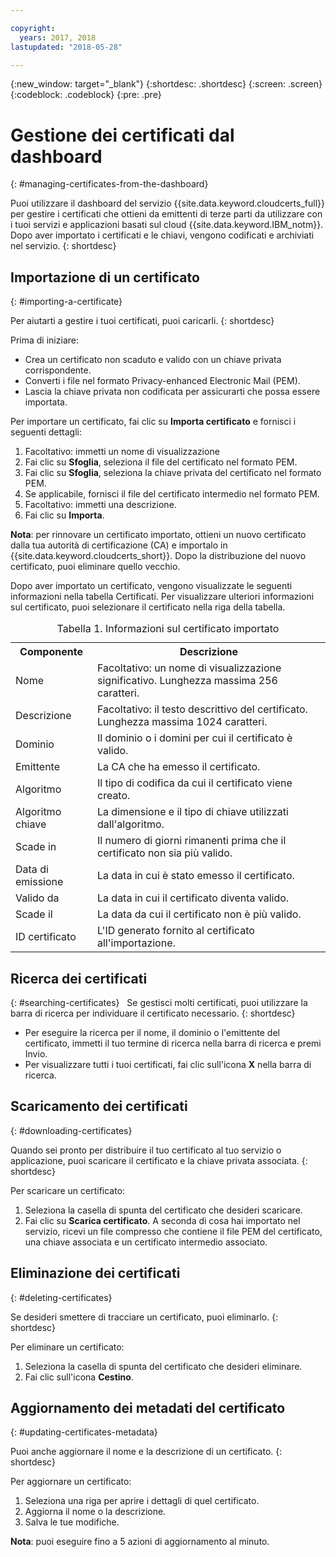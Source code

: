```yaml
---

copyright:
  years: 2017, 2018
lastupdated: "2018-05-28"

---
```

{:new_window: target="_blank"}
{:shortdesc: .shortdesc}
{:screen: .screen}
{:codeblock: .codeblock}
{:pre: .pre}

# Gestione dei certificati dal dashboard
{: #managing-certificates-from-the-dashboard}

Puoi utilizzare il dashboard del servizio {{site.data.keyword.cloudcerts_full}} per gestire i certificati che ottieni da emittenti di terze parti da utilizzare con i tuoi servizi e applicazioni basati sul cloud {{site.data.keyword.IBM_notm}}. Dopo aver importato i certificati e le chiavi, vengono codificati e archiviati nel servizio.
{: shortdesc}

## Importazione di un certificato
{: #importing-a-certificate}

Per aiutarti a gestire i tuoi certificati, puoi caricarli.
{: shortdesc}

Prima di iniziare:

* Crea un certificato non scaduto e valido con un chiave privata corrispondente.
* Converti i file nel formato Privacy-enhanced Electronic Mail (PEM).
* Lascia la chiave privata non codificata per assicurarti che possa essere importata.

Per importare un certificato, fai clic su **Importa certificato** e fornisci i seguenti dettagli:

1. Facoltativo: immetti un nome di visualizzazione
2. Fai clic su **Sfoglia**, seleziona il file del certificato nel formato PEM.
3. Fai clic su **Sfoglia**, seleziona la chiave privata del certificato nel formato PEM.
4. Se applicabile, fornisci il file del certificato intermedio nel formato PEM.
5. Facoltativo: immetti una descrizione.
6. Fai clic su **Importa**.  

**Nota**: per rinnovare un certificato importato, ottieni un nuovo certificato dalla tua autorità di certificazione (CA) e importalo in {{site.data.keyword.cloudcerts_short}}. Dopo la distribuzione del nuovo certificato, puoi eliminare quello vecchio.

Dopo aver importato un certificato, vengono visualizzate le seguenti informazioni nella tabella Certificati. Per visualizzare ulteriori informazioni sul certificato, puoi selezionare il certificato nella riga della tabella.

<table>
<caption> Tabella 1. Informazioni sul certificato importato </caption>
  <tr>
    <th> Componente </th>
    <th> Descrizione </th>
  </tr>
  <tr>
    <td>Nome</td>
    <td>Facoltativo: un nome di visualizzazione significativo. Lunghezza massima 256 caratteri. </td>
  </tr>
  <tr>
    <td>Descrizione</td>
    <td>Facoltativo: il testo descrittivo del certificato. Lunghezza massima 1024 caratteri.</td>
  </tr>
  <tr>
    <td>Dominio</td>
    <td>Il dominio o i domini per cui il certificato è valido. </td>
  </tr>
  <tr>
    <td>Emittente</td>
    <td>La CA che ha emesso il certificato.</td>
  </tr>
  <tr>
    <td>Algoritmo</td>
    <td>Il tipo di codifica da cui il certificato viene creato. </td>
  </tr>
  <tr>
    <td>Algoritmo chiave</td>
    <td>La dimensione e il tipo di chiave utilizzati dall'algoritmo. </td>
  </tr>
  <tr>
    <td>Scade in </td>
    <td>Il numero di giorni rimanenti prima che il certificato non sia più valido. </td>
  </tr>
  <tr>
    <td>Data di emissione</td>
    <td>La data in cui è stato emesso il certificato. </td>
  </tr>
  <tr>
    <td>Valido da</td>
    <td>La data in cui il certificato diventa valido. </td>
  </tr>
  <tr>
    <td>Scade il</td>
    <td>La data da cui il certificato non è più valido. </td>
  </tr>
  <tr>
    <td>ID certificato</td>
    <td>L'ID generato fornito al certificato all'importazione. </td>
  </tr>
</table>

## Ricerca dei certificati
{: #searching-certificates}
 
Se gestisci molti certificati, puoi utilizzare la barra di ricerca per individuare il certificato necessario.
{: shortdesc}
 
-   Per eseguire la ricerca per il nome, il dominio o l'emittente del certificato, immetti il tuo termine di ricerca nella barra di ricerca e premi Invio.
-   Per visualizzare tutti i tuoi certificati, fai clic sull'icona **X** nella barra di ricerca.

## Scaricamento dei certificati
{: #downloading-certificates}

Quando sei pronto per distribuire il tuo certificato al tuo servizio o applicazione, puoi scaricare il certificato e la chiave privata associata.
{: shortdesc}

Per scaricare un certificato:

1. Seleziona la casella di spunta del certificato che desideri scaricare.
2. Fai clic su **Scarica certificato**. A seconda di cosa hai importato nel servizio, ricevi un file compresso che contiene il file PEM del certificato, una chiave associata e un certificato intermedio associato.


## Eliminazione dei certificati
{: #deleting-certificates}

Se desideri smettere di tracciare un certificato, puoi eliminarlo.
{: shortdesc}  

Per eliminare un certificato:

1. Seleziona la casella di spunta del certificato che desideri eliminare.
2. Fai clic sull'icona **Cestino**.

## Aggiornamento dei metadati del certificato
{: #updating-certificates-metadata}

Puoi anche aggiornare il nome e la descrizione di un certificato.
{: shortdesc}

Per aggiornare un certificato:

1. Seleziona una riga per aprire i dettagli di quel certificato.
2. Aggiorna il nome o la descrizione.
3. Salva le tue modifiche.

**Nota**: puoi eseguire fino a 5 azioni di aggiornamento al minuto.

